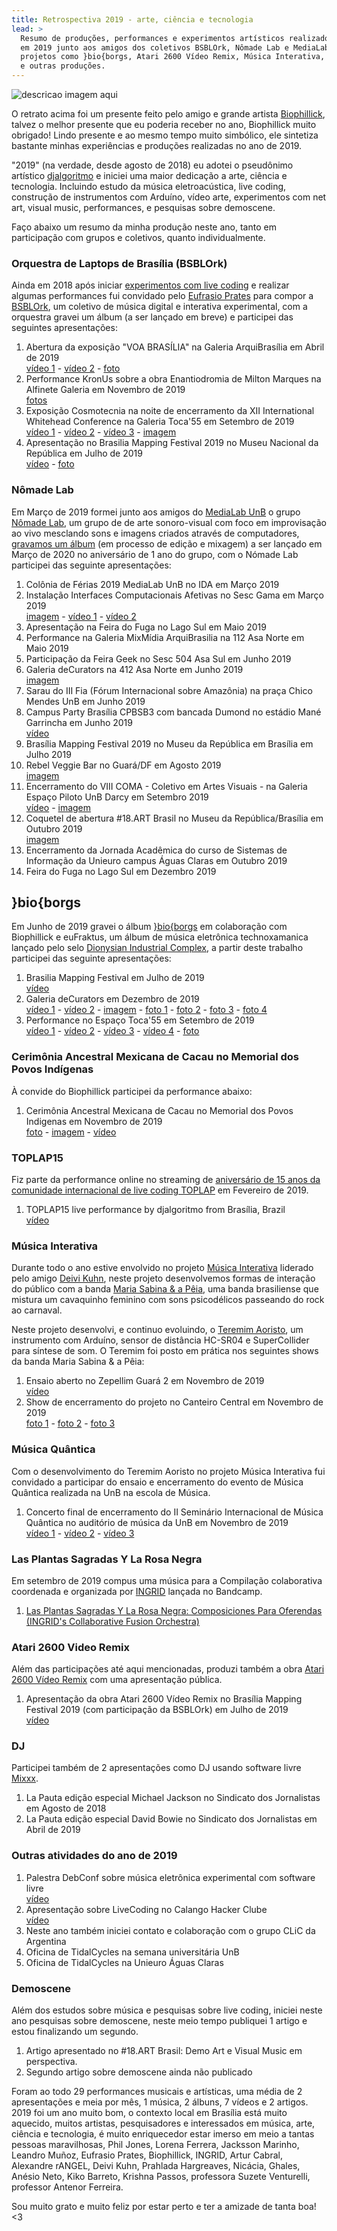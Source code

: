 ```yaml
---
title: Retrospectiva 2019 - arte, ciência e tecnologia
lead: >
  Resumo de produções, performances e experimentos artísticos realizados
  em 2019 junto aos amigos dos coletivos BSBLOrk, Nômade Lab e MediaLab UnB,
  projetos como }bio{borgs, Atari 2600 Vídeo Remix, Música Interativa,
  e outras produções.
---
```


![descricao imagem aqui](/files/djalgoritmo-retrato-por-biophillick.jpg)

O retrato acima foi um presente feito pelo amigo e grande artista
[Biophillick][], talvez o melhor presente que eu poderia receber no ano,
Biophillick muito obrigado! Lindo presente e ao mesmo tempo muito simbólico,
ele sintetiza bastante minhas experiências e produções realizadas no ano de
2019.

"2019" (na verdade, desde agosto de 2018) eu adotei o pseudônimo artístico
[djalgoritmo](/djalgoritmo) e iniciei uma maior dedicação a arte, ciência e
tecnologia. Incluindo estudo da música eletroacústica, live coding, construção
de instrumentos com Arduíno, vídeo arte, experimentos com net art, visual
music, performances, e pesquisas sobre demoscene.

Faço abaixo um resumo da minha produção neste ano, tanto em participação com
grupos e coletivos, quanto individualmente.

### Orquestra de Laptops de Brasília (BSBLOrk)

Ainda em 2018 após iniciar [experimentos com live coding](/helloworld.tidal) e
realizar algumas performances fui convidado pelo [Eufrasio Prates][eufrasio]
para compor a [BSBLOrk][], um coletivo de música digital e interativa
experimental, com a orquestra gravei um álbum (a ser lançado em breve) e
participei das seguintes apresentações:

1. Abertura da exposição "VOA BRASÍLIA" na Galeria ArquiBrasília em Abril de 2019 <br/>[vídeo 1](https://www.youtube.com/watch?v=5HNeUZLF1cE) - [vídeo 2](https://www.youtube.com/watch?v=VcYSAyvXmFA) - [foto](https://www.instagram.com/p/BwQvUdFlnCQ/)
1. Performance KronUs sobre a obra Enantiodromia de Milton Marques na Alfinete Galeria em Novembro de 2019 <br/>[fotos](https://www.instagram.com/p/B490o0PFQ5C/?utm_source=ig_web_copy_link)
1. Exposição Cosmotecnia na noite de encerramento da XII International Whitehead Conference na Galeria Toca'55 em Setembro de 2019 <br/>[vídeo 1](https://www.youtube.com/watch?v=N0voYBkMM5c) - [vídeo 2](https://www.instagram.com/p/B2QKWdUlnpd/) - [vídeo 3](https://www.instagram.com/p/B48vPGjl57X/) - [imagem](https://www.instagram.com/p/B45AUEel8Jv/)
1. Apresentação no Brasilia Mapping Festival 2019 no Museu Nacional da República em Julho de 2019 <br/>[vídeo](https://www.youtube.com/watch?v=AKBWlCtbkHM) - [foto](https://www.instagram.com/p/BzuGnrold0I/)

### Nômade Lab

Em Março de 2019 formei junto aos amigos do [MediaLab UnB][medialab] o grupo
[Nômade Lab][nomadelab], um grupo de de arte sonoro-visual com foco em
improvisação ao vivo mesclando sons e imagens criados através de computadores,
[gravamos um álbum](https://www.instagram.com/p/B4-ibh6FxtT/) (em processo de
edição e mixagem) a ser lançado em Março de 2020 no aniversário de 1 ano do grupo,
com o Nómade Lab participei das seguinte apresentações:

1. Colônia de Férias 2019 MediaLab UnB no IDA em Março 2019
1. Instalação Interfaces Computacionais Afetivas no Sesc Gama em Março 2019 <br/>[imagem](https://www.instagram.com/p/Bvc4AblFAgb/) - [vídeo 1](https://www.instagram.com/p/BvnngO3Fws-/) - [vídeo 2](https://www.instagram.com/p/Bvrl2zrn7vp/)
1. Apresentação na Feira do Fuga no Lago Sul em Maio 2019
1. Performance na Galeria MixMídia ArquiBrasilia na 112 Asa Norte em Maio 2019
1. Participação da Feira Geek no Sesc 504 Asa Sul em Junho 2019
1. Galeria deCurators na 412 Asa Norte em Junho 2019 <br/>[imagem](https://www.instagram.com/p/ByDJW7CByy7/)
1. Sarau do III Fia (Fórum Internacional sobre Amazônia) na praça Chico Mendes UnB em Junho 2019
1. Campus Party Brasília CPBSB3 com bancada Dumond no estádio Mané Garrincha em Junho 2019 <br/>[vídeo](https://www.instagram.com/p/BzBOdlElKEc/)
1. Brasília Mapping Festival 2019 no Museu da República em Brasília em Julho 2019
1. Rebel Veggie Bar no Guará/DF em Agosto 2019 <br/>[imagem](https://www.instagram.com/p/B1hUKveFB_x/)
1. Encerramento do VIII COMA - Coletivo em Artes Visuais - na Galeria Espaço Piloto UnB Darcy em Setembro 2019 <br/>[vídeo](https://www.instagram.com/p/B3DgszrFEQo/) - [imagem](https://www.instagram.com/p/B29QAOmFkmO/)
1. Coquetel de abertura #18.ART Brasil no Museu da República/Brasília em Outubro 2019 <br/>[imagem](https://www.instagram.com/p/B3FhijgFroK/)
1. Encerramento da Jornada Acadêmica do curso de Sistemas de Informação da Unieuro campus Águas Claras em Outubro 2019
1. Feira do Fuga no Lago Sul em Dezembro 2019

## }bio{borgs

Em Junho de 2019 gravei o álbum [}bio{borgs](/bioborgs) em colaboração com
Biophillick e euFraktus, um álbum de música eletrônica technoxamanica lançado
pelo selo [Dionysian Industrial Complex][dionysian], a partir deste trabalho
participei das seguinte apresentações:

1. Brasilia Mapping Festival em Julho de 2019 <br/>[vídeo](https://www.youtube.com/watch?v=XhtVpAWo32g)
1. Galeria deCurators em Dezembro de 2019 <br/>[vídeo 1](https://www.youtube.com/watch?v=spVCXpSITus) - [vídeo 2](https://www.instagram.com/p/B5y2AzwF2d1/) - [imagem](https://www.instagram.com/p/B5s4t4rFhzn/) - [foto 1](https://www.instagram.com/p/B51W2qphr7j/) - [foto 2](https://www.instagram.com/p/B5y-UpLBDbd/) - [foto 3](https://www.instagram.com/p/B5y6qd5B8h0/) - [foto 4](https://www.instagram.com/p/B5y9bR_hoQi/)
1. Performance no Espaço Toca'55 em Setembro de 2019 <br/>[vídeo 1](https://www.youtube.com/watch?v=IWwBdptHEsQ) - [vídeo 2](https://www.youtube.com/watch?v=qZdwoVdajCk) - [vídeo 3](https://www.instagram.com/p/B2QBb3bl8HH/) - [vídeo 4](https://www.instagram.com/p/B2Qa_n_h-eo/) - [foto](https://www.instagram.com/p/B2QGT3YhMWl/)

### Cerimônia Ancestral Mexicana de Cacau no Memorial dos Povos Indígenas

À convide do Biophillick participei da performance abaixo:

1. Cerimônia Ancestral Mexicana de Cacau no Memorial dos Povos Indigenas em Novembro de 2019 <br/>[foto](https://www.instagram.com/p/B4XsSXAh6Kb/) - [imagem](https://www.instagram.com/p/B4TFxKHlKwl/) - [vídeo](https://www.youtube.com/watch?v=Sr3PMVwzHic)

### TOPLAP15

Fiz parte da performance online no streaming de [aniversário de 15 anos da
comunidade internacional de live coding TOPLAP][toplap15] em Fevereiro de 2019.

1. TOPLAP15 live performance by djalgoritmo from Brasília, Brazil <br/>[vídeo](https://www.youtube.com/watch?v=WVLjYBC8V2Q)

### Música Interativa

Durante todo o ano estive envolvido no projeto [Música
Interativa](https://www.youtube.com/watch?v=dW4vSJCfpl0) liderado pelo amigo
[Deivi Kuhn][deivilk], neste projeto desenvolvemos formas de interação do
público com a banda [Maria Sabina & a Pêia][mariasabina], uma banda brasiliense
que mistura um cavaquinho feminino com sons psicodélicos passeando do rock ao
carnaval.

Neste projeto desenvolvi, e continuo evoluindo, o [Teremim
Aoristo][teremim-aoristo], um instrumento com Arduíno, sensor de distância
HC-SR04 e SuperCollider para síntese de som.  O Teremim foi posto em prática
nos seguintes shows da banda Maria Sabina & a Pêia:

1. Ensaio aberto no Zepellim Guará 2 em Novembro de 2019 <br/>[vídeo](https://www.youtube.com/watch?v=FDpENkn8VGU)
1. Show de encerramento do projeto no Canteiro Central em Novembro de 2019 <br/>[foto 1](https://www.instagram.com/p/B5qwB4hFyGh/) - [foto 2](https://www.instagram.com/p/B5tIAhxD1vIaJUmJZu16C-62VUIBMpydIdFnWo0/) - [foto 3](https://www.instagram.com/p/B5NuoA_FFKw/)

### Música Quântica

Com o desenvolvimento do Teremim Aoristo no projeto Música Interativa fui
convidado a participar do ensaio e encerramento do evento de Música Quântica
realizada na UnB na escola de Música.

1. Concerto final de encerramento do II Seminário Internacional de Música Quântica no auditório de música da UnB em Novembro de 2019 <br/>[vídeo 1](https://www.instagram.com/p/B5dLweUlpQk/) - [vídeo 2](https://www.instagram.com/tv/B5dy5MElOWa/) - [vídeo 3](https://www.instagram.com/tv/B5gjSa7FiX7/)

### Las Plantas Sagradas Y La Rosa Negra

Em setembro de 2019 compus uma música para a Compilação colaborativa coordenada
e organizada por [INGRID][] lançada no Bandcamp.

1. [Las Plantas Sagradas Y La Rosa Negra: Composiciones Para Oferendas (INGRID's Collaborative Fusion Orchestra)](https://ingrd.bandcamp.com/album/las-plantas-sagradas-y-la-rosa-negra-composiciones-para-oferendas-ingrids-collaborative-fusion-orchestra)

### Atari 2600 Video Remix

Além das participações até aqui mencionadas, produzi também a obra [Atari 2600 Vídeo
Remix](/atari-2600-video-remix) com uma apresentação pública.

1. Apresentação da obra Atari 2600 Vídeo Remix no Brasília Mapping Festival 2019 (com participação da BSBLOrk) em Julho de 2019 <br/> [vídeo](https://www.youtube.com/watch?v=rT_rGQVahoA)

### DJ

Participei também de 2 apresentações como DJ usando software livre [Mixxx][].

1. La Pauta edição especial Michael Jackson no Sindicato dos Jornalistas em Agosto de 2018
1. La Pauta edição especial David Bowie no Sindicato dos Jornalistas em Abril de 2019

### Outras atividades do ano de 2019

1. Palestra DebConf sobre música eletrônica experimental com software livre <br/>[vídeo](https://www.instagram.com/p/B2DgRVBFeS4/)
1. Apresentação sobre LiveCoding no Calango Hacker Clube <br/>[vídeo](https://www.youtube.com/watch?v=mXW13ccuMIo)
1. Neste ano também iniciei contato e colaboração com o grupo CLiC da Argentina
1. Oficina de TidalCycles na semana universitária UnB
1. Oficina de TidalCycles na Unieuro Águas Claras

### Demoscene

Além dos estudos sobre música e pesquisas sobre live coding, iniciei neste ano
pesquisas sobre demoscene, neste meio tempo publiquei 1 artigo e estou
finalizando um segundo.

1. Artigo apresentado no #18.ART Brasil: Demo Art e Visual Music em perspectiva.
1. Segundo artigo sobre demoscene ainda não publicado

Foram ao todo 29 performances musicais e artísticas, uma média de 2
apresentações e meia por mês, 1 música, 2 álbuns, 7 vídeos e 2 artigos. 2019
foi um ano muito bom, o contexto local em Brasília está muito aquecido, muitos
artistas, pesquisadores e interessados em música, arte, ciência e tecnologia, é
muito enriquecedor estar imerso em meio a tantas pessoas maravilhosas, Phil
Jones, Lorena Ferrera, Jacksson Marinho, Leandro Muñoz, Eufrasio Prates,
Biophillick, INGRID, Artur Cabral, Alexandre rANGEL, Deivi Kuhn, Prahlada
Hargreaves, Nicácia, Ghales, Anésio Neto, Kiko Barreto, Krishna Passos,
professora Suzete Venturelli, professor Antenor Ferreira.

Sou muito grato e muito feliz por estar perto e ter a amizade de tanta boa! <3

[biophillick]: https://biophillick.com/
[bsblork]: http://bsblork.org
[nomadelab]: [https://nomadelab.gitlab.io/]
[dionysian]: http://dionysian-industrial-complex.net/cplx-11-eufraktus-biophillick-djalgoritmo-bioborgs/
[toplap15]: https://toplap.org/wearefifteen/
[mariasabina]: https://www.facebook.com/mariasabinabandabrasilia
[teremim-aoristo]: https://gitlab.com/musica-interativa/teremim-aoristo
[eufrasio]: https://facebook.com/eufrasio.prates
[medialab]: http://medialab.unb.br/
[deivilk]: https://www.facebook.com/deivilk
[ingrid]: https://soundcloud.com/ingr_d
[mixxx]: https://mixxx.org/

